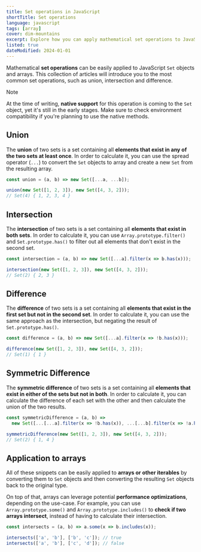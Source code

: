 ```yaml
---
title: Set operations in JavaScript
shortTitle: Set operations
language: javascript
tags: [array]
cover: dim-mountains
excerpt: Explore how you can apply mathematical set operations to JavaScript `Set` objects and arrays.
listed: true
dateModified: 2024-01-01
---
```


Mathematical **set operations** can be easily applied to JavaScript `Set` objects and arrays. This collection of articles will introduce you to the most common set operations, such as union, intersection and difference.

> [!NOTE]
>
> At the time of writing, **native support** for this operation is coming to the `Set` object, yet it's still in the early stages. Make sure to check environment compatibility if you're planning to use the native methods.

## Union

The **union** of two sets is a set containing all **elements that exist in any of the two sets at least once**. In order to calculate it, you can use the spread operator (`...`) to convert the `Set` objects to array and create a new `Set` from the resulting array.

```js
const union = (a, b) => new Set([...a, ...b]);

union(new Set([1, 2, 3]), new Set([4, 3, 2]));
// Set(4) { 1, 2, 3, 4 }
```

## Intersection

The **intersection** of two sets is a set containing all **elements that exist in both sets**. In order to calculate it, you can use `Array.prototype.filter()` and `Set.prototype.has()` to filter out all elements that don't exist in the second set.

```js
const intersection = (a, b) => new Set([...a].filter(x => b.has(x)));

intersection(new Set([1, 2, 3]), new Set([4, 3, 2]));
// Set(2) { 2, 3 }
```

## Difference

The **difference** of two sets is a set containing all **elements that exist in the first set but not in the second set**. In order to calculate it, you can use the same approach as the intersection, but negating the result of `Set.prototype.has()`.

```js
const difference = (a, b) => new Set([...a].filter(x => !b.has(x)));

difference(new Set([1, 2, 3]), new Set([4, 3, 2]));
// Set(1) { 1 }
```

## Symmetric Difference

The **symmetric difference** of two sets is a set containing all **elements that exist in either of the sets but not in both**. In order to calculate it, you can calculate the difference of each set with the other and then calculate the union of the two results.

```js
const symmetricDifference = (a, b) =>
  new Set([...[...a].filter(x => !b.has(x)), ...[...b].filter(x => !a.has(x))]);

symmetricDifference(new Set([1, 2, 3]), new Set([4, 3, 2]));
// Set(2) { 1, 4 }
```

## Application to arrays

All of these snippets can be easily applied to **arrays or other iterables** by converting them to `Set` objects and then converting the resulting `Set` objects back to the original type.

On top of that, arrays can leverage potential **performance optimizations**, depending on the use-case. For example, you can use `Array.prototype.some()` and `Array.prototype.includes()` to **check if two arrays intersect**, instead of having to calculate their intersection.

```js
const intersects = (a, b) => a.some(x => b.includes(x));

intersects(['a', 'b'], ['b', 'c']); // true
intersects(['a', 'b'], ['c', 'd']); // false
```
